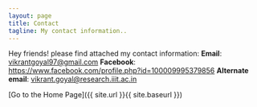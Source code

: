 ```yaml
---
layout: page
title: Contact
tagline: My contact information..
---
```


Hey friends! please find attached my contact information:
**Email**: vikrantgoyal97@gmail.com
**Facebook**: https://www.facebook.com/profile.php?id=100009995379856
**Alternate email**: vikrant.goyal@research.iiit.ac.in

[Go to the Home Page]({{ site.url }}{{ site.baseurl }})
